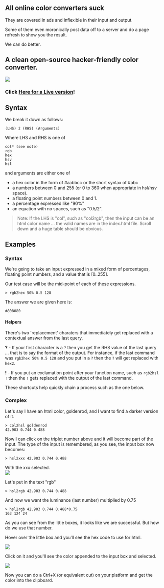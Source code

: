 ## All online color converters suck

They are covered in ads and inflexible in their input and output.  

Some of them even moronically post data off to a server and do a page refresh to show you the result.

We can do better.

## A clean open-source hacker-friendly color converter.

<img src=http://i.imgur.com/PwYJ2ys.png>
<br>

<h3> Click <a href="http://9ol.es/quick-color.html">Here for a Live version</a>!</h3>

## Syntax

We break it down as follows:


    (LHS) 2 (RHS) (Arguments)

Where LHS and RHS is one of

    col* (see note)
    rgb
    hex
    hsv
    hsl

and arguments are either one of

 * a hex color in the form of #aabbcc or the short syntax of #abc
 * a numbers between 0 and 255 (or 0 to 360 when appropriate in hsl/hsv space).
 * a floating point numbers between 0 and 1.
 * a percentage expressed like "90%"
 * an equation with no spaces, such as "0.5/2".

> Note: If the LHS is "col", such as "col2rgb", then the input can be an html color name ... the valid names are in the index.html file. Scroll down and a huge table should be obvious.

## Examples

### Syntax

We're going to take an input expressed in a mixed form of percentages, floating point numbers, and a value that is [0..255].

Our test case will be the mid-point of each of these expressions.

    > rgb2hex 50% 0.5 128 

The answer we are given here is:

    #808080

#### Helpers

There's two 'replacement' charaters that immediately get replaced with a contextual answer from the last query.

**?** - If your first character is a `?` then you get the RHS value of the last query ... that is to say the format of the output.  For instance, if the last command was `rgb2hex 50% 0.5 128` and you put in a `?` then the `?` will get replaced with `hex2`.

**!** - If you put an exclamation point after your function name, such as `rgb2hsl !` then the `!` gets replaced with the output of the last command.

These shortcuts help quickly chain a process such as the one below.

### Complex

Let's say I have an html color, goldenrod, and I want to find a darker version of it.

    > col2hsl goldenrod
    42.903 0.744 0.488

Now I can click on the triplet number above and it will become part of the input.  The type of the input is remembered, as you see, the input box now becomes:

    > hsl2xxx 42.903 0.744 0.488

With the xxx selected.
<br>
<img src=http://i.imgur.com/sh5Gzol.png>

Let's put in the text "rgb"

    > hsl2rgb 42.903 0.744 0.488

And now we want the luminance (last number) multiplied by 0.75

    > hsl2rgb 42.903 0.744 0.488*0.75 
    163 124 24

As you can see from the little boxes, it looks like we are successful.  But how do we use that number.

Hover over the little box and you'll see the hex code to use for html.

<img src=http://i.imgur.com/xoOeLzF.png><br>

Click on it and you'll see the color appended to the input box and selected.  

<img src=http://i.imgur.com/jOnkOgX.png><br>

Now you can do a Ctrl+X (or equivalent cut) on your platform and get the color into the clipboard.




